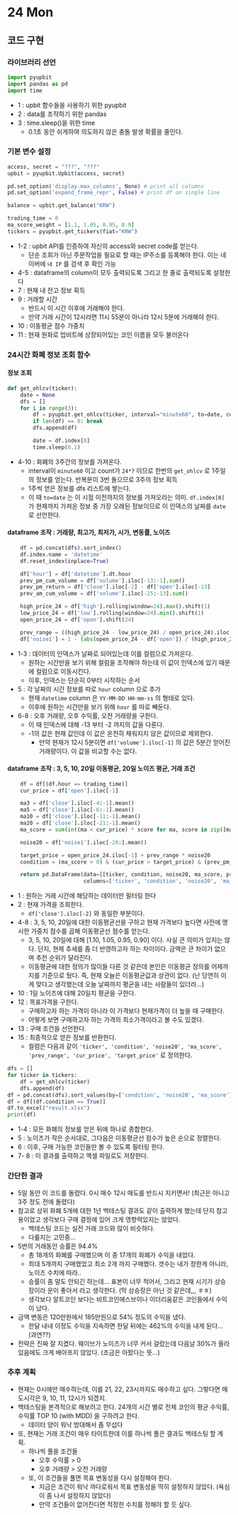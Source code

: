 # 24 Mon

## 코드 구현

### 라이브러리 선언

```python
import pyupbit
import pandas as pd
import time
```

* 1 : upbit 함수들을 사용하기 위한 pyupbit
* 2 : data를 조작하기 위한 pandas
* 3 : time.sleep\(\)을 위한 time
  * 0.1초 동안 쉬게하여 의도하지 않은 충돌 발생 확률을 줄인다.

### 기본 변수 설정 

```python
access, secret = "???", "???"
upbit = pyupbit.Upbit(access, secret)

pd.set_option('display.max_columns', None) # print all columns
pd.set_option('expand_frame_repr', False) # print df on single line

balance = upbit.get_balance("KRW")

trading_time = 0
ma_score_weight = [1.1, 1.05, 0.95, 0.9]
tickers = pyupbit.get_tickers(fiat="KRW")
```

* 1-2 : upbit API를 인증하여 자신의 access와 secret code를 얻는다.
  * 단순 조회가 아닌 주문작업을 필요로 할 때는 IP주소를 등록해야 한다. 이는 네이버에 `내 IP` 를 검색 후 확인 가능
* 4-5 : dataframe의 column이 모두 출력되도록 그리고 한 줄로 출력되도록 설정한다
* 7 : 현재 내 잔고 정보 획득
* 9 : 거래할 시간
  * 반드시 이 시간 이후에 거래해야 한다.
  * 만약 거래 시간이 12시라면 11시 55분이 아니라 12시 5분에 거래해야 한다.
* 10 : 이동평균 점수 가중치
* 11 : 현재 원화로 업비트에 상장되어있는 코인 이름을 모두 불러온다

### 24시간 화폐 정보 조회 함수

#### 정보 조회

```python
def get_ohlcv(ticker):
    date = None
    dfs = []
    for i in range(3):
        df = pyupbit.get_ohlcv(ticker, interval="minute60", to=date, count=24*7)
        if len(df) == 0: break
        dfs.append(df)

        date = df.index[0]
        time.sleep(0.1)
```

* 4-10 : 화폐의 3주간의 정보를 가져온다.
  * interval이 `minute60` 이고 count가 `24*7` 이므로 한번의 `get_ohlcv` 로 1주일의 정보를 얻는다. 반복문이 3번 돌으므로 3주의 정보 획득
  * 1주씩 얻은 정보를 dfs 리스트에 쌓는다.
  * 이 때 `to=date` 는 이 시점 이전까지의 정보를 가져오라는 의미. `df.index[0]` 가 현재까지 가져온 정보 중 가장 오래된 정보이므로 이 인덱스의 날짜를  `date` 로 선언한다.

#### dataframe 조작 : 거래량, 최고가, 최저가, 시가, 변동률, 노이즈

```python
    df = pd.concat(dfs).sort_index()
    df.index.name = 'datetime'
    df.reset_index(inplace=True)

    df['hour'] = df['datetime'].dt.hour
    prev_pm_cum_volume = df['volume'].iloc[-13:-1].sum()
    prev_pm_return = df['close'].iloc[-2] - df['open'].iloc[-13]
    prev_am_cum_volume = df['volume'].iloc[-25:-13].sum()

    high_price_24 = df['high'].rolling(window=24).max().shift(1)
    low_price_24 = df['low'].rolling(window=24).min().shift(1)
    open_price_24 = df['open'].shift(24)

    prev_range = ((high_price_24 - low_price_24) / open_price_24).iloc[-1]
    df['noise1'] = 1 - (abs(open_price_24 - df['open']) / (high_price_24 - low_price_24))
```

* 1-3 : 데이터의 인덱스가 날짜로 되어있는데 이를 컬럼으로 가져온다.
  * 원하는 시간만을 보기 위해 컬럼을 조작해야 하는데 이 값이 인덱스에 있기 때문에 컬럼으로 이동시킨다.
  * 이후, 인덱스는 단순히 0부터 시작하는 순서
* 5 : 각 날짜의 시간 정보를 따로 `hour` column 으로 추가
  * 현재 `datetime` column 은 `YY-MM-DD HH-mm-ss` 의 형태로 있다.
  * 이후에 원하는 시간만을 보기 위해 `hour` 를 따로 빼둔다.
* 6-8 : 오후 거래량, 오후 수익률, 오전 거래량을 구한다.
  * 이 때 인덱스에 대해 -13 부터 -2 까지의 값을 다룬다.
  * -1의 값은 현재 값인데 이 값은 온전히 채워지지 않은 값이므로 제외한다.
    * 만약 현재가 12시 5분이면 `df['volume'].iloc[-1]` 의 값은 5분간 얻어진 거래량이다. 이 값을 비교할 수는 없다.

#### dataframe 조작 : 3, 5, 10, 20일 이동평균, 20일 노이즈 평균, 거래 조건

```python
    df = df[(df.hour == trading_time)]
    cur_price = df['open'].iloc[-1]

    ma3 = df['close'].iloc[-4:-1].mean()
    ma5 = df['close'].iloc[-6:-1].mean()
    ma10 = df['close'].iloc[-11:-1].mean()
    ma20 = df['close'].iloc[-21:-1].mean()
    ma_score = sum(int(ma < cur_price) * score for ma, score in zip([ma3, ma5, ma10, ma20], ma_score_weight)) / 4

    noise20 = df['noise1'].iloc[-20:].mean()

    target_price = open_price_24.iloc[-1] + prev_range * noise20
    condition = (ma_score > 0) & (cur_price > target_price) & (prev_pm_return > 0) & (prev_pm_cum_volume > prev_am_cum_volume)

    return pd.DataFrame(data=[[ticker, condition, noise20, ma_score, prev_range, cur_price, target_price]],\
                        columns=['ticker', 'condition', 'noise20', 'ma_score', 'prev_range', 'cur_price', 'target_price'])
```

* 1 : 원하는 거래 시간에 해당하는 데이터만 필터링 한다
* 2 : 현재 가격을 조회한다.
  * `df['close'].iloc[-2]` 와 동일한 부분이다.
* 4-8 : 3, 5, 10, 20일에 대한 이동평균선을 구하고 현재 가격보다 높다면 사전에 명시한 가중치 점수를 곱해 이동평균선 점수를 얻는다.
  * 3, 5, 10, 20일에 대해 \[1.10, 1.05, 0.95, 0.90\] 이다. 사실 큰 의미가 있지는 않다. 단지, 현제 추세를 좀 더 반영하고자 하는 차이이다. 금액은 큰 차이가 없으며 추천 순위가 달라진다.
  * 이동평균에 대한 정의가 많이들 다른 것 같은데 본인은 이동평균 정의를 어제까지를 기준으로 뒀다. 즉, 현재 오늘은 이동평균값과 상관이 없다. \(난 당연히 이게 맞다고 생각했는데 오늘 날짜까지 평균을 내는 사람들이 있더라...\)
* 10 : 1일 노이즈에 대해 20일치 평균을 구한다.
* 12 : 목표가격을 구한다.
  * 구매하고자 하는 가격이 아니라 이 가격보다 현재가격이 더 높을 때 구매한다.
  * 어떻게 보면 구매하고자 하는 가격의 최소가격이라고 볼 수도 있겠다.
* 13 : 구매 조건을 선언한다.
* 15 : 최종적으로 얻은 정보를 반환한다.
  * 컬럼은 다음과 같이 `'ticker', 'condition', 'noise20', 'ma_score', 'prev_range', 'cur_price', 'target_price'` 로 정의한다.

```python
dfs = []
for ticker in tickers:
    df = get_ohlcv(ticker)
    dfs.append(df)
df = pd.concat(dfs).sort_values(by=['condition', 'noise20', 'ma_score'], ascending=[False, True, False])
df = df[(df.condition == True)]
df.to_excel("result.xlsx")
print(df)
```

* 1-4 : 모든 화폐의 정보를 얻은 뒤에 하나로 종합한다.
* 5 : 노이즈가 작은 순서대로, 그다음은 이동평균선 점수가 높은 순으로 정렬한다.
* 6 : 이후, 구매 가능한 코인들만 볼 수 있도록 필터링 한다.
* 7- 8 : 이 결과를 출력하고 엑셀 파일로도 저장한다.

### 간단한 결과

* 5일 동안 이 코드를 돌렸다. 0시 매수 12시 매도를 반드시 지키면서! \(최근은 아니고 3주 정도 전에 돌렸다\)
* 참고로 상위 화폐 5개에 대한 1년 백테스팅 결과도 같이 출력하게 했는데 단지 참고용이었고 생각보다 구매 결정에 있어 크게 영향력있지는 않았다.
  * 백테스팅 코드는 실전 거래 코드와 많이 비슷하다.
  * 다룰지는 고민중...
* 5번의 거래동안 승률은 94.4%
  * 총 18개의 화폐를 구매했으며 이 중 17개의 화폐가 수익을 내었다.
  * 최대 5개까지 구매했었고 최소 2개 까지 구매했다. 갯수는 내가 정한게 아니라, 노이즈 수치에 따라..
  * 승률이 좀 말도 안되긴 하는데... 표본이 너무 적어서, 그리고 현재 시기가 상승장이라 운이 좋아서 라고 생각한다. \(막 상승장은 아닌 것 같은데,,, ㅎㅎ\)
  * 생각보다 알트코인 보다는 비트코인에스브이나 이더리움같은 코인들에서 수익이 났다.
* 금액 변동은 120만원에서 185만원으로 54% 정도의 수익을 냈다.
  * 한달 내내 이정도 수익을 지속하면 한달 뒤에는 462%의 수익을 내게 된다... \(과연??\)
* 전략은 진짜 잘 지켰다. 웨이브가 노이즈가 너무 커서 걸렀는데 다음날 30%가 올라있음에도 크게 배아프지 않았다. \(조금은 아팠다는 뜻...\)

### 추후 계획

* 현재는 0시에만 매수하는데, 이를 21, 22, 23시까지도 매수하고 싶다. 그렇다면 매도시각은 9, 10, 11, 12시가 되겠지.
* 백테스팅을 본격적으로 해보려고 한다. 24개의 시간 별로 전체 코인의 평균 수익률, 수익률 TOP 10 \(with MDD\) 을 구하려고 한다.
  * 데이터 양이 워낙 방대해서 좀 무섭다
* 또, 현재는 거래 조건이 매우 타이트한데 이를 하나씩 풀은 결과도 백테스팅 할 계획.
  * 하나씩 풀을 조건들
    * 오후 수익률 &gt; 0
    * 오후 거래량 &gt; 오전 거래량
  * 또, 이 조건들을 풀면 목표 변동성을 다시 설정해야 한다.
    * 지금은 조건이 워낙 까다로워서 목표 변동성을 딱히 설정하지 않았다. \(욕심이 좀 나서 설정하지 않았다\)
    * 만약 조건들이 없어진다면 적정한 수치를 정해야 할 듯 싶다.

